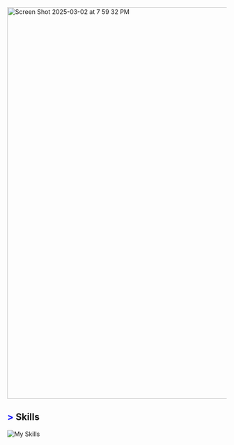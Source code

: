 <img width="900" alt="Screen Shot 2025-03-02 at 7 59 32 PM" src="https://github.com/user-attachments/assets/02cea72b-2afa-43da-845f-0ee38fb077e3" />

## <span style="color: blue !important;">&gt;</span> Skills
![My Skills](https://skillicons.dev/icons?i=python,cpp,java,js,html,css,git)
